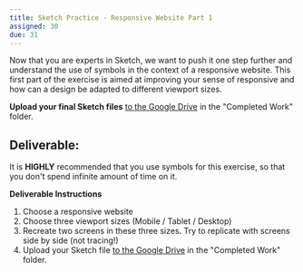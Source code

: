 ```yaml
---
title: Sketch Practice - Responsive Website Part 1
assigned: 30
due: 31
---
```


Now that you are experts in Sketch, we want to push it one step further and understand the use of symbols in the context of a responsive website. This first part of the exercise is aimed at improving your sense of responsive and how can a design be adapted to different viewport sizes.  

 **Upload your final Sketch files** [to the Google Drive](https://drive.google.com/drive/folders/1ot3UZ30C5nak-KOUujMrGOz8XWagEW3X) in the "Completed Work" folder.


Deliverable:
-----------------------------------------

It is **HIGHLY** recommended that you use symbols for this exercise, so that you don't spend infinite amount of time on it.


**Deliverable Instructions**
1. Choose a responsive website
2. Choose three viewport sizes (Mobile / Tablet / Desktop)
3. Recreate two screens in these three sizes. Try to replicate with screens side by side (not tracing!)
4. Upload your Sketch file [to the Google Drive](https://drive.google.com/drive/folders/1ot3UZ30C5nak-KOUujMrGOz8XWagEW3X) in the "Completed Work" folder.
